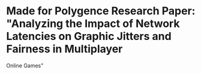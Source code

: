 # Made for Polygence Research Paper: "Analyzing the Impact of Network Latencies on Graphic Jitters and Fairness in Multiplayer
Online Games"
